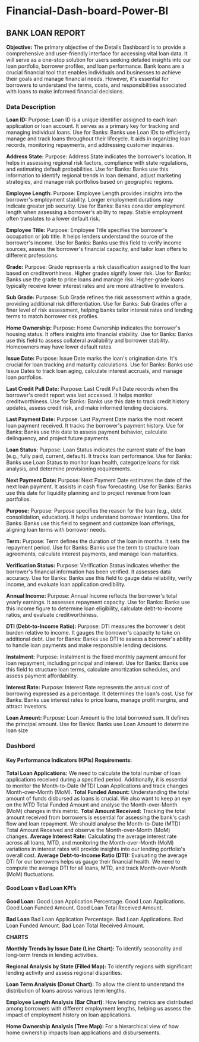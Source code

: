 # Financial-Dash-board-Power-BI
## BANK LOAN REPORT

**Objective:**
The primary objective of the Details Dashboard is to provide a comprehensive and user-friendly interface for accessing vital loan data. It will serve as a one-stop solution for users seeking detailed insights into our loan portfolio, borrower profiles, and loan performance.
Bank loans are a crucial financial tool that enables individuals and businesses to achieve their goals and manage financial needs. However, it's essential for borrowers to understand the terms, costs, and responsibilities associated with loans to make informed financial decisions.


### Data Description
**Loan ID:**
Purpose: Loan ID is a unique identifier assigned to each loan application or loan account. It serves as a primary key for tracking and managing individual loans.
Use for Banks: Banks use Loan IDs to efficiently manage and track loans throughout their lifecycle. It aids in organizing loan records, monitoring repayments, and addressing customer inquiries.

**Address State:**
Purpose: Address State indicates the borrower's location. It helps in assessing regional risk factors, compliance with state regulations, and estimating default probabilities.
Use for Banks: Banks use this information to identify regional trends in loan demand, adjust marketing strategies, and manage risk portfolios based on geographic regions.

**Employee Length:**
Purpose: Employee Length provides insights into the borrower's employment stability. Longer employment durations may indicate greater job security.
Use for Banks: Banks consider employment length when assessing a borrower's ability to repay. Stable employment often translates to a lower default risk.

**Employee Title:**
Purpose: Employee Title specifies the borrower's occupation or job title. It helps lenders understand the source of the borrower's income.
Use for Banks: Banks use this field to verify income sources, assess the borrower's financial capacity, and tailor loan offers to different professions.

**Grade:**
Purpose: Grade represents a risk classification assigned to the loan based on creditworthiness. Higher grades signify lower risk.
Use for Banks: Banks use the grade to price loans and manage risk. Higher-grade loans typically receive lower interest rates and are more attractive to investors.

**Sub Grade:**
Purpose: Sub Grade refines the risk assessment within a grade, providing additional risk differentiation.
Use for Banks: Sub Grades offer a finer level of risk assessment, helping banks tailor interest rates and lending terms to match borrower risk profiles.

**Home Ownership:**
Purpose: Home Ownership indicates the borrower's housing status. It offers insights into financial stability.
Use for Banks: Banks use this field to assess collateral availability and borrower stability. Homeowners may have lower default rates.

**Issue Date:**
Purpose: Issue Date marks the loan's origination date. It's crucial for loan tracking and maturity calculations.
Use for Banks: Banks use Issue Dates to track loan aging, calculate interest accruals, and manage loan portfolios.

**Last Credit Pull Date:**
Purpose: Last Credit Pull Date records when the borrower's credit report was last accessed. It helps monitor creditworthiness.
Use for Banks: Banks use this date to track credit history updates, assess credit risk, and make informed lending decisions.

**Last Payment Date:**
Purpose: Last Payment Date marks the most recent loan payment received. It tracks the borrower's payment history.
Use for Banks: Banks use this date to assess payment behavior, calculate delinquency, and project future payments.

**Loan Status:**
Purpose: Loan Status indicates the current state of the loan (e.g., fully paid, current, default). It tracks loan performance.
Use for Banks: Banks use Loan Status to monitor loan health, categorize loans for risk analysis, and determine provisioning requirements.

**Next Payment Date:**
Purpose: Next Payment Date estimates the date of the next loan payment. It assists in cash flow forecasting.
Use for Banks: Banks use this date for liquidity planning and to project revenue from loan portfolios.

**Purpose:**
Purpose: Purpose specifies the reason for the loan (e.g., debt consolidation, education). It helps understand borrower intentions.
Use for Banks: Banks use this field to segment and customize loan offerings, aligning loan terms with borrower needs.

**Term:**
Purpose: Term defines the duration of the loan in months. It sets the repayment period.
Use for Banks: Banks use the term to structure loan agreements, calculate interest payments, and manage loan maturities.

**Verification Status:**
Purpose: Verification Status indicates whether the borrower's financial information has been verified. It assesses data accuracy.
Use for Banks: Banks use this field to gauge data reliability, verify income, and evaluate loan application credibility.

**Annual Income:**
Purpose: Annual Income reflects the borrower's total yearly earnings. It assesses repayment capacity.
Use for Banks: Banks use this income figure to determine loan eligibility, calculate debt-to-income ratios, and evaluate creditworthiness.

**DTI (Debt-to-Income Ratio):**
Purpose: DTI measures the borrower's debt burden relative to income. It gauges the borrower's capacity to take on additional debt.
Use for Banks: Banks use DTI to assess a borrower's ability to handle loan payments and make responsible lending decisions.

**Instalment:**
Purpose: Instalment is the fixed monthly payment amount for loan repayment, including principal and interest.
Use for Banks: Banks use this field to structure loan terms, calculate amortization schedules, and assess payment affordability.

**Interest Rate:**
Purpose: Interest Rate represents the annual cost of borrowing expressed as a percentage. It determines the loan's cost.
Use for Banks: Banks use interest rates to price loans, manage profit margins, and attract investors.

**Loan Amount:**
Purpose: Loan Amount is the total borrowed sum. It defines the principal amount.
Use for Banks: Banks use Loan Amount to determine loan size

### Dashbord 
#### **Key Performance Indicators (KPIs) Requirements:**

**Total Loan Applications:**
We need to calculate the total number of loan applications received during a specified period. Additionally, it is essential to monitor the Month-to-Date (MTD) Loan Applications and track changes Month-over-Month (MoM).
**Total Funded Amount:** 
Understanding the total amount of funds disbursed as loans is crucial. We also want to keep an eye on the MTD Total Funded Amount and analyse the Month-over-Month (MoM) changes in this metric.
**Total Amount Received:** 
Tracking the total amount received from borrowers is essential for assessing the bank's cash flow and loan repayment. We should analyse the Month-to-Date (MTD) Total Amount Received and observe the Month-over-Month (MoM) changes.
**Average Interest Rate:** 
Calculating the average interest rate across all loans, MTD, and monitoring the Month-over-Month (MoM) variations in interest rates will provide insights into our lending portfolio's overall cost.
**Average Debt-to-Income Ratio (DTI):**
Evaluating the average DTI for our borrowers helps us gauge their financial health. We need to compute the average DTI for all loans, MTD, and track Month-over-Month (MoM) fluctuations.

#### Good Loan v Bad Loan KPI’s

**Good Loan:**
Good Loan Application Percentage.
Good Loan Applications.
Good Loan Funded Amount.
Good Loan Total Received Amount.

**Bad Loan**
Bad Loan Application Percentage.
Bad Loan Applications.
Bad Loan Funded Amount.
Bad Loan Total Received Amount.

**CHARTS**

**Monthly Trends by Issue Date (Line Chart):**  To identify seasonality and long-term trends in lending activities.

**Regional Analysis by State (Filled Map):** To identify regions with significant lending activity and assess regional disparities.

**Loan Term Analysis (Donut Chart):** To allow the client to understand the distribution of loans across various term lengths.

**Employee Length Analysis (Bar Chart)**: How lending metrics are distributed among borrowers with different employment lengths, helping us assess the impact of employment history on loan applications.

**Home Ownership Analysis (Tree Map):** For a hierarchical view of how home ownership impacts loan applications and disbursements.




